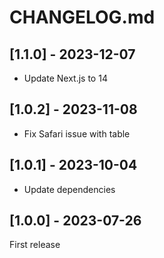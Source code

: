 # CHANGELOG.md

## [1.1.0] - 2023-12-07

- Update Next.js to 14

## [1.0.2] - 2023-11-08

- Fix Safari issue with table

## [1.0.1] - 2023-10-04

- Update dependencies

## [1.0.0] - 2023-07-26

First release
